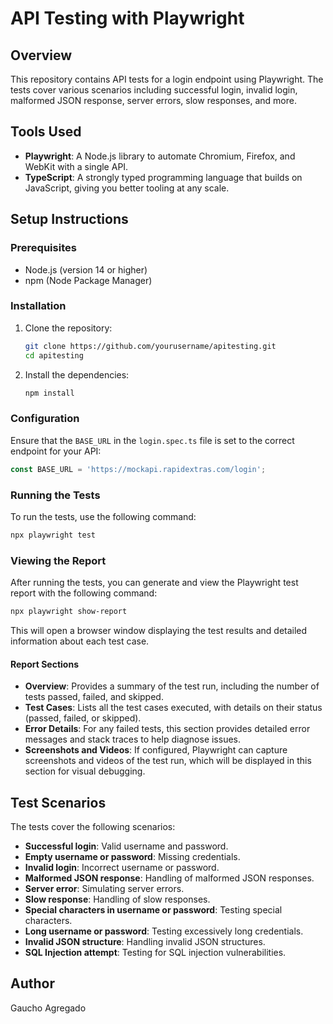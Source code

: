 # API Testing with Playwright

## Overview
This repository contains API tests for a login endpoint using Playwright. The tests cover various scenarios including successful login, invalid login, malformed JSON response, server errors, slow responses, and more.

## Tools Used
- **Playwright**: A Node.js library to automate Chromium, Firefox, and WebKit with a single API.
- **TypeScript**: A strongly typed programming language that builds on JavaScript, giving you better tooling at any scale.

## Setup Instructions

### Prerequisites
- Node.js (version 14 or higher)
- npm (Node Package Manager)

### Installation
1. Clone the repository:
    ```sh
    git clone https://github.com/yourusername/apitesting.git
    cd apitesting
    ```

2. Install the dependencies:
    ```sh
    npm install
    ```

### Configuration
Ensure that the `BASE_URL` in the `login.spec.ts` file is set to the correct endpoint for your API:
```typescript
const BASE_URL = 'https://mockapi.rapidextras.com/login';
```

### Running the Tests
To run the tests, use the following command:
```sh
npx playwright test
```

### Viewing the Report
After running the tests, you can generate and view the Playwright test report with the following command:
```sh
npx playwright show-report
```
This will open a browser window displaying the test results and detailed information about each test case.

#### Report Sections
- **Overview**: Provides a summary of the test run, including the number of tests passed, failed, and skipped.
- **Test Cases**: Lists all the test cases executed, with details on their status (passed, failed, or skipped).
- **Error Details**: For any failed tests, this section provides detailed error messages and stack traces to help diagnose issues.
- **Screenshots and Videos**: If configured, Playwright can capture screenshots and videos of the test run, which will be displayed in this section for visual debugging.

## Test Scenarios
The tests cover the following scenarios:
- **Successful login**: Valid username and password.
- **Empty username or password**: Missing credentials.
- **Invalid login**: Incorrect username or password.
- **Malformed JSON response**: Handling of malformed JSON responses.
- **Server error**: Simulating server errors.
- **Slow response**: Handling of slow responses.
- **Special characters in username or password**: Testing special characters.
- **Long username or password**: Testing excessively long credentials.
- **Invalid JSON structure**: Handling invalid JSON structures.
- **SQL Injection attempt**: Testing for SQL injection vulnerabilities.

## Author
Gaucho Agregado